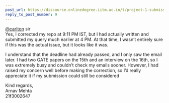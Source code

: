 ```yaml
---
post_url: https://discourse.onlinedegree.iitm.ac.in/t/project-1-submission-marked-as-fail-despite-having-dockerfile-image/167471/10
reply_to_post_number: 9
---
```

[@carlton](/u/carlton) sir  
Yes, I corrected my repo at 9:11 PM IST, but I had actually written and submitted my query much earlier at 4 PM. At that time, I wasn’t entirely sure if this was the actual issue, but it looks like it was.

I understand that the deadline had already passed, and I only saw the email later. I had two GATE papers on the 15th and an interview on the 16th, so I was extremely busy and couldn’t check my emails sooner. However, I had raised my concern well before making the correction, so I’d really appreciate it if my submission could still be considered 

Kind regards,  
Arnav Mehta  
21f3002647